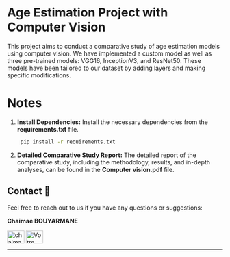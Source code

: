 # Age Estimation Project with Computer Vision
This project aims to conduct a comparative study of age estimation models using computer vision. We have implemented a custom model as well as three pre-trained models: VGG16, InceptionV3, and ResNet50. These models have been tailored to our dataset by adding layers and making specific modifications.

# Notes
1. **Install Dependencies:** Install the necessary dependencies from the **requirements.txt** file.
   ```bash
    pip install -r requirements.txt
    ```
2. **Detailed Comparative Study Report:** The detailed report of the comparative study, including the methodology, results, and in-depth analyses, can be found in the **Computer vision.pdf** file.


## Contact :busts_in_silhouette:
Feel free to reach out to us if you have any questions or suggestions:

**Chaimae BOUYARMANE**

 <a href="https://linkedin.com/in/chaimae-bouyarmane-14882622b" target="blank"><img align="center" src="https://raw.githubusercontent.com/rahuldkjain/github-profile-readme-generator/master/src/images/icons/Social/linked-in-alt.svg" alt="chaimae bouyarmane" height="30" width="40" /></a>
<a href="https://github.com/chaimaebouyarmane" target="_blank">
  <img align="center" src="https://raw.githubusercontent.com/rahuldkjain/github-profile-readme-generator/master/src/images/icons/Social/github.svg" alt="Votre nom" height="30" width="40" />
</a> 


---




